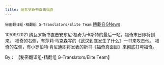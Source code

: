 ```yaml
---
title: 纳瓦罗新书直击福奇
---
```

`秘密翻译组-精翻组 G-Translators/Elite Team` [轉載自GNews](https://gnews.org/zh-hans/1585945/)

10/09/2021 纳瓦罗新书直击安东尼·福奇为卡斯特的最后一站。福奇末日即将到来。
福奇的右侧，有莎莉·马克森写的《武汉到底发生了什么》一书来攻击他。
福奇的左侧，有小罗伯特·肯尼迪即将发表的新书《福奇真面目》来彻底打垮福奇。

By： 【秘密翻译组-精翻组 G-Translators/Elite Team】
